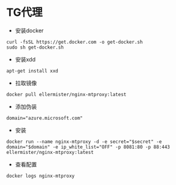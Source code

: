 # TG代理
- 安装docker
```
curl -fsSL https://get.docker.com -o get-docker.sh
sudo sh get-docker.sh
```
- 安装xdd
```
apt-get install xxd
```
- 拉取镜像
```
docker pull ellermister/nginx-mtproxy:latest
```
- 添加伪装
```
domain="azure.microsoft.com"
```
- 安装
```
docker run --name nginx-mtproxy -d -e secret="$secret" -e domain="$domain" -e ip_white_list="OFF" -p 8081:80 -p 88:443 ellermister/nginx-mtproxy:latest
```
- 查看配置
```
docker logs nginx-mtproxy
```
